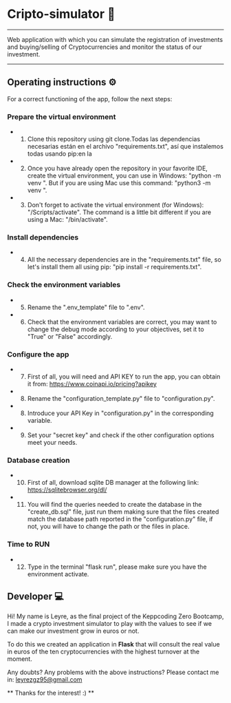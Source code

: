 # Cripto-simulator :money_with_wings:
***
Web application with which you can simulate the registration of investments and buying/selling of Cryptocurrencies and monitor the status of our investment.
***

## Operating instructions :gear:
For a correct functioning of the app, follow the next steps:

### Prepare the virtual environment
* 1. Clone this repository using git clone.Todas las dependencias necesarias están en el archivo "requirements.txt", así que instalemos todas usando pip:en la 
* 2. Once you have already open the repository in your favorite IDE, create the virtual environment, you can use in Windows: "python -m venv <virtual environment name>". But if you are using Mac use this command: "python3 -m venv <virtual environment name>". 
* 3. Don't forget to activate the virtual environment (for Windows): "<virtual environment name>/Scripts/activate". The command is a little bit different if you are using a Mac: "<virtual environment name>/bin/activate".

### Install dependencies
* 4. All the necessary dependencies are in the "requirements.txt" file, so let's install them all using pip: "pip install -r requirements.txt".

### Check the environment variables
* 5. Rename the ".env_template" file to ".env".
* 6. Check that the environment variables are correct, you may want to change the debug mode according to your objectives, set it to "True" or "False" accordingly. 

### Configure the app
* 7. First of all, you will need and API KEY to run the app, you can obtain it from: https://www.coinapi.io/pricing?apikey
* 8. Rename the "configuration_template.py" file to "configuration.py". 
* 8. Introduce your API Key in "configuration.py" in the corresponding variable.
* 9. Set your "secret key" and check if the other configuration options meet your needs.

### Database creation
* 10. First of all, download sqlite DB manager at the following link: https://sqlitebrowser.org/dl/
* 11. You will find the queries needed to create the database in the "create_db.sql" file, just run them making sure that the files created match the database path reported in the "configuration.py" file, if not, you will have to change the path or the files in place. 

### Time to RUN
* 12. Type in the terminal "flask run", please make sure you have the environment activate. 

## Developer :computer:	
Hi! My name is Leyre, as the final project of the Keppcoding Zero Bootcamp, I made a crypto investment simulator to play with the values to see if we can make our investment grow in euros or not. 

To do this we created an application in **Flask** that will consult the real value in euros of the ten cryptocurrencies with the highest turnover at the moment.

Any doubts? Any problems with the above instructions? Please contact me in: leyrezgz95@gmail.com 

** Thanks for the interest! :) **
